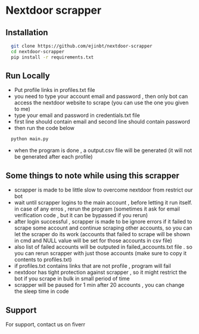 # Nextdoor scrapper




## Installation


```bash
  git clone https://github.com/ejinbt/nextdoor-scrapper
  cd nextdoor-scrapper
  pip install -r requirements.txt
```

    
## Run Locally
+ Put profile links in profiles.txt file
+ you need to type your account email and password , then only bot can access the nextdoor website to scrape (you can use the one you given to me)
+ type your email and password in credentials.txt file
+ first line should contain email and second line should contain password
+ then run the code below
```bash
  python main.py
```
+ when the program is done  , a output.csv file will be generated (it will not be generated after each profile)

## Some things to note while using this scrapper
+ scrapper is made to be little slow to overcome nextdoor from restrict our bot
+ wait until scrapper logins to the main account , before letting it run itself. in case of any erros , rerun the program (sometimes it ask for email verification code , but it can be bypassed if you rerun)
+ after login successful , scrapper is made to be ignore errors if it failed to scrape some account and continue scraping other accounts, so you can let the scraper do its work (accounts that failed to scrape will be shown in cmd and NULL value will be set for those accounts in csv file)
+ also list of failed accounts will be outputed in failed_accounts.txt file . so you can rerun scrapper with just those accounts (make sure to copy it contents to profiles.txt)
+ if profiles.txt contains links that are not profile , program will fail
+ nextdoor has tight protection against scrapper , so it might restrict the bot if you scrape in bulk in small period of time
+ scrapper will be paused for 1 min after 20 accounts , you can change the sleep time in code



## Support

For support, contact us on fiverr

